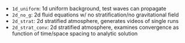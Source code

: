 - `1d_uniform`: 1d uniform background, test waves can propagate
- `2d_no_g`: 2d fluid equations w/ no stratification/no gravitational field
- `2d_strat`: 2d stratified atmosphere, generates videos of single runs
- `2d_strat_conv`: 2d stratified atmosphere, examines convergence as function of
  time/space spacing to analytic solution
